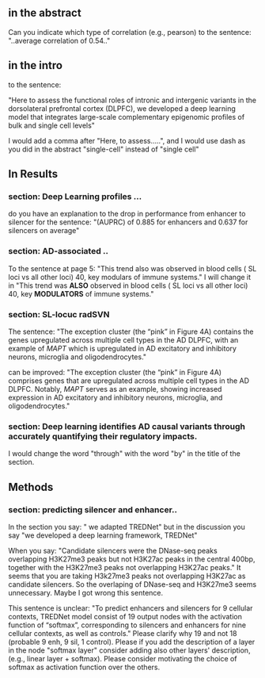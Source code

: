 ## in the abstract 
Can you indicate which type of correlation (e.g., pearson) to the sentence: "..average correlation of 0.54.."

## in the intro
to the sentence: 

"Here to assess the functional roles of intronic and intergenic variants in the dorsolateral prefrontal cortex (DLPFC), we developed a deep learning model that integrates large-scale complementary epigenomic profiles of bulk and single cell levels"

I would add a comma after "Here, to assess.....", and I would use dash as you did in the abstract "single-cell" instead of "single cell"

## In Results 
### section: Deep Learning profiles ... 
do you have an explanation to the drop in performance from enhancer to silencer for the sentence: "(AUPRC) of 0.885 for enhancers and 0.637 for silencers on average"

### section: AD-associated ..

To the sentence at page 5: "This trend also was observed in blood cells ( SL loci vs all other loci) 40, key modulars of immune systems." I will change it in "This trend was **ALSO** observed in blood cells ( SL loci vs all other loci) 40, key **MODULATORS** of immune systems."

### section: SL-locuc radSVN

The sentence: "The exception cluster (the “pink” in Figure 4A) contains the genes upregulated across multiple cell types in the AD DLPFC, with an example of _MAPT_ which is upregulated in AD excitatory and inhibitory neurons, microglia and oligodendrocytes."

can be improved: "The exception cluster (the “pink” in Figure 4A) comprises genes that are upregulated across multiple cell types in the AD DLPFC. Notably, _MAPT_ serves as an example, showing increased expression in AD excitatory and inhibitory neurons, microglia, and oligodendrocytes."

### section: **Deep learning identifies AD causal variants through accurately quantifying their regulatory impacts.**

I would change the word "through" with the word "by" in the title of the section.

## Methods

### section: predicting silencer and enhancer..

In the section you say: " we adapted TREDNet" but in the discussion you say "we developed a deep learning framework, TREDNet"

When you say: "Candidate silencers were the DNase-seq peaks overlapping H3K27me3 peaks but not H3K27ac peaks in the central 400bp, together with the H3K27me3 peaks not overlapping H3K27ac peaks." 
It seems that you are taking H3k27me3 peaks not overlapping H3K27ac as candidate silencers. So the overlaping of DNase-seq and H3K27me3 seems unnecessary. Maybe I got wrong this sentence.

This sentence is unclear: "To predict enhancers and silencers for 9 cellular contexts, TREDNet model consist of 19 output nodes with the activation function of “softmax”, corresponding to silencers and enhancers for nine cellular contexts, as well as controls." 
Please clarify why 19 and not 18 (probable 9 enh, 9 sil, 1 control). Please if you add the description of a layer in the node "softmax layer" consider adding also other layers' description, (e.g., linear layer + softmax). Please consider motivating the choice of softmax as activation function over the others. 
